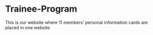 # Trainee-Program
This is our website where 11 members' personal information cards are placed in one website